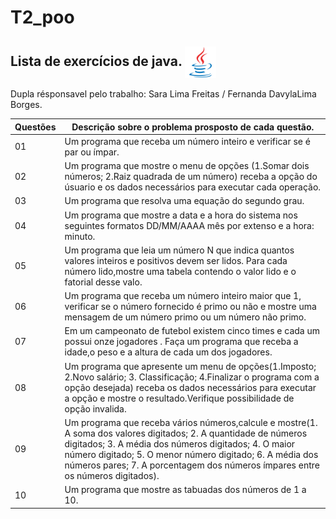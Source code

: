 # T2_poo
Lista de exercícios de java.
<img align="center" alt="Java-Java" height="50" width="50" src="https://raw.githubusercontent.com/devicons/devicon/master/icons/java/java-original.svg">
--------------
Dupla résponsavel pelo trabalho: Sara Lima Freitas / Fernanda DavylaLima Borges.

| Questões | Descrição sobre o problema prosposto de cada questão. |
|---|---|
|01| Um programa que receba um número inteiro e verificar se é par ou ímpar.|
|02| Um programa que mostre o menu de opções (1.Somar dois números; 2.Raiz quadrada de um número) receba a opção do úsuario e os dados necessários para executar cada operação.|
|03| Um programa que resolva uma equação do segundo grau.| 
|04| Um programa que mostre a data e a hora do sistema nos seguintes formatos DD/MM/AAAA mês por extenso e a hora: minuto.|
|05| Um programa que leia um número N que indica quantos valores inteiros e positivos devem ser lidos. Para cada número lido,mostre uma tabela contendo o valor lido e o fatorial desse valo. |
|06| Um programa que receba um número inteiro maior que 1, verificar se o número fornecido é primo ou não e mostre uma mensagem de um número primo ou um número não primo.|
|07| Em um campeonato de futebol existem cinco times e cada um possui onze jogadores . Faça um programa que receba a idade,o peso e a altura de cada um dos jogadores.|
|08| Um programa que apresente um menu de opções(1.Imposto; 2.Novo salário; 3. Classificação; 4.Finalizar o programa com a opção desejada) receba os dados necessários para executar a opção e mostre o resultado.Verifique possibilidade de opção invalida.|
|09| Um programa que receba vários números,calcule e mostre(1. A soma dos valores digitados; 2. A quantidade de números digitados; 3. A média dos números digitados; 4. O maior número digitado; 5. O menor número digitado; 6. A média dos números pares; 7. A porcentagem dos números ímpares entre os números digitados).|
|10| Um programa que mostre as tabuadas dos números de 1 a 10.|
